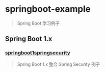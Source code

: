 # springboot-example
> Spring Boot 学习例子

## Spring Boot 1.x
### [springboot1springsecurity](godcheese/springboot-example/tree/master/springboot1springsecurity)
> Spring Boot 1.x 整合 Spring Security 例子